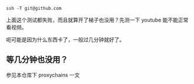 ```
ssh -T git@github.com
```

上面这个测试都失败，而且就算开了梯子也没用？先测一下 youtube 能不能正常看视频。

呃可能是因为什么东西卡了，一般过几分钟就好了。

## 等几分钟也没用？

参见本仓库下 proxychains 一文

